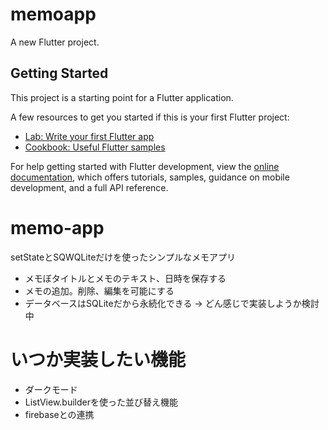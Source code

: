 # memoapp

A new Flutter project.

## Getting Started

This project is a starting point for a Flutter application.

A few resources to get you started if this is your first Flutter project:

- [Lab: Write your first Flutter app](https://docs.flutter.dev/get-started/codelab)
- [Cookbook: Useful Flutter samples](https://docs.flutter.dev/cookbook)

For help getting started with Flutter development, view the
[online documentation](https://docs.flutter.dev/), which offers tutorials,
samples, guidance on mobile development, and a full API reference.
# memo-app
setStateとSQWQLiteだけを使ったシンプルなメモアプリ
- メモぼタイトルとメモのテキスト、日時を保存する
- メモの追加。削除、編集を可能にする
-  データベースはSQLiteだから永続化できる -> どん感じで実装しようか検討中
# いつか実装したい機能
- ダークモード
- ListView.builderを使った並び替え機能
- firebaseとの連携